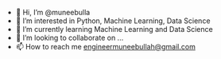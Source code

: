 - 👋 Hi, I’m @muneebulla
- 👀 I’m interested in Python, Machine Learning, Data Science
- 🌱 I’m currently learning Machine Learning and Data Science
- 💞️ I’m looking to collaborate on ...
- 📫 How to reach me engineermuneebullah@gmail.com

<!---
muneebulla/muneebulla is a ✨ special ✨ repository because its `README.md` (this file) appears on your GitHub profile.
You can click the Preview link to take a look at your changes.
--->
